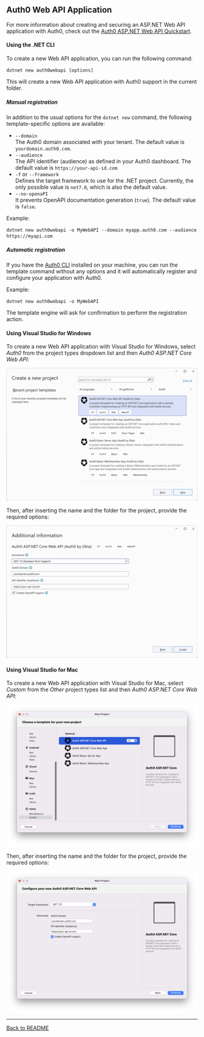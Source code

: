 ## Auth0 Web API Application

For more information about creating and securing an ASP.NET Web API application with Auth0, check out the [Auth0 ASP.NET Web API Quickstart](https://auth0.com/docs/quickstart/backend/aspnet-core-webapi).

#### Using the .NET CLI

To create a new Web API application, you can run the following command:

```
dotnet new auth0webapi [options]
```

This will create a new Web API application with Auth0 support in the current folder. 

##### Manual registration

In addition to the usual options for the `dotnet new` command, the following template-specific options are available:

- `--domain`<br>
  The Auth0 domain associated with your tenant. The default value is `yourdomain.auth0.com`.
- `--audience`<br>
  The API identifier (audience) as defined in your Auth0 dashboard. The default value is `https://your-api-id.com`
- `-f` or `--framework`<br>
  Defines the target framework to use for the .NET project. Currently, the only possible value is `net7.0`, which is also the default value.
- `--no-openaPI`<br>
  It prevents OpenAPI documentation generation (`true`). The default value is `false`.

Example:

```shell
dotnet new auth0webapi -o MyWebAPI --domain myapp.auth0.com --audience https://myapi.com
```

##### Automatic registration

If you have the [Auth0 CLI](https://github.com/auth0/auth0-cli) installed on your machine, you can run the template command without any options and it will automatically register and configure your application with Auth0.

Example:

```shell
dotnet new auth0webapi -o MyWebAPI
```

The template engine will ask for confirmation to perform the registration action.

#### Using Visual Studio for Windows

To create a new Web API application with Visual Studio for Windows, select *Auth0* from the project types dropdown list and then *Auth0 ASP.NET Core Web API*:

![Auth0 MVC Application from Visual Studio](assets/auth0-webapi-app-vs.png)

Then, after inserting the name and the folder for the project, provide the required options:

![Auth0 MVC Application options from Visual Studio](assets/auth0-webapi-app-vs-options.png)

#### Using Visual Studio for Mac

To create a new Web API application with Visual Studio for Mac, select *Custom* from the *Other* project types list and then *Auth0 ASP.NET Core Web API*:

![Auth0 MVC Application from Visual Studio](assets/auth0-webapi-app-vs-mac.png)

Then, after inserting the name and the folder for the project, provide the required options:

![Auth0 MVC Application options from Visual Studio](assets/auth0-webapi-app-vs-mac-options.png)


---

[Back to README](../README.md)


